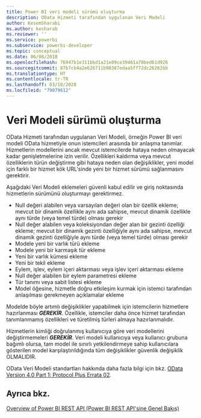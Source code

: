 ```yaml
---
title: Power BI veri modeli sürümü oluşturma
description: OData Hizmeti tarafından uygulanan Veri Modeli
author: KesemSharabi
ms.author: kesharab
ms.reviewer: ''
ms.service: powerbi
ms.subservice: powerbi-developer
ms.topic: conceptual
ms.date: 06/08/2018
ms.openlocfilehash: 76947b1e311bbd1a21e09ce39461a70bed61d926
ms.sourcegitcommit: 87b7cb4a2e626711b98387edaa5ff72dc26262bb
ms.translationtype: HT
ms.contentlocale: tr-TR
ms.lasthandoff: 03/10/2020
ms.locfileid: "79079612"
---
```

# <a name="data-model-versioning"></a>Veri Modeli sürümü oluşturma

OData Hizmeti tarafından uygulanan Veri Modeli, örneğin Power BI veri modeli OData hizmetiyle onun istemcileri arasında bir anlaşma tanımlar. Hizmetlerin modellerini ancak mevcut istemcilerde hataya neden olmayacak kadar genişletmelerine izin verilir. Özellikleri kaldırma veya mevcut özelliklerin türün değiştirme gibi hataya neden olan değişiklikler, yeni model için farklı bir hizmet kök URL'sinde yeni bir hizmet sürümü sağlanmasını gerektirir.  
  
Aşağıdaki Veri Modeli eklemeleri güvenli kabul edilir ve giriş noktasında hizmetlerin sürümünü oluşturmayı gerektirmez.  
  
* Null değeri alabilen veya varsayılan değeri olan bir özellik ekleme; mevcut bir dinamik özellikle aynı ada sahipse, mevcut dinamik özellikle aynı türde (veya temel türde) olması gerekir  
* Null değer alabilen veya koleksiyondan değer alan bir gezinti özelliği ekleme; mevcut bir dinamik gezinti özelliğiyle aynı ada sahipse, mevcut dinamik gezinti özelliğiyle aynı türde (veya temel türde) olması gerekir  
* Modele yeni bir varlık türü ekleme  
* Modele yeni bir karmaşık tür ekleme  
* Yeni bir varlık kümesi ekleme  
* Yeni bir tekil ekleme  
* Eylem, işlev, eylem içeri aktarması veya işlev içeri aktarması ekleme
* Null değer alabilen bir eylem parametresi ekleme  
* Tür tanımı veya sabit listesi ekleme  
* Model öğesine, hizmetle doğru etkileşim kurmak için istemci tarafından anlaşılması gerekmeyen açıklamalar ekleme  
  
Modelde böyle artımlı değişiklikler yapabilmek için istemcilerin hizmetlere hazırlanması ***GEREKİR***. Özellikle, istemciler daha önce hizmet tarafından tanımlanmamış özellikleri ve türetilmiş türleri almaya hazırlanmalıdır.  
  
Hizmetlerin kimliği doğrulanmış kullanıcıya göre veri modellerini değiştirmemeleri ***GEREKİR***. Veri modeli kullanıcıya veya kullanıcı grubuna bağımlı olursa, tam model ile sınırlı yetkilendirmeye sahip kullanıcılara gösterilen model karşılaştırıldığında tüm değişiklikler güvenlik değişiklik OLMALIDIR.  
  
OData Veri Modeli standartları hakkında daha fazla bilgi için bkz. [OData Version 4.0 Part 1: Protocol Plus Errata 02](https://docs.oasis-open.org/odata/odata/v4.0/odata-v4.0-part1-protocol.html).  
  
## <a name="see-also"></a>Ayrıca bkz.
[Overview of Power BI REST API (Power BI REST API'sine Genel Bakış)](https://docs.microsoft.com/rest/api/power-bi/)